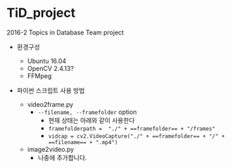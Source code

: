 # TiD_project
2016-2 Topics in Database Team project

- 환경구성
  - Ubuntu 16.04
  - OpenCV 2.4.13?
  - FFMpeg

- 파이썬 스크립트 사용 방법
  - video2frame.py
    - `--filename, --framefolder` option
      - 현재 상태는 아래와 같이 사용한다
      - `framefolderpath =  "./" + ==framefolder== + "/frames" `
      - ` vidcap = cv2.VideoCapture("./" + ==framefolder== + "/" + ==filename== + ".mp4") `
  - image2video.py
    - 나중에 추가합니다.
